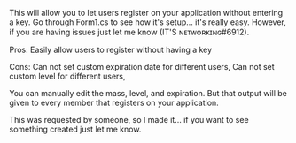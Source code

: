 This will allow you to let users register on your application without entering a key. Go through Form1.cs to see how it's setup... it's really easy.
However, if you are having issues just let me know (IT'S ɴᴇᴛᴡᴏʀᴋɪɴɢ#6912).

Pros:
Easily allow users to register without having a key

Cons: 
Can not set custom expiration date for different users,
Can not set custom level for different users,


You can manually edit the mass, level, and expiration. But that output will be given to every member that registers on your application.


This was requested by someone, so I made it... if you want to see something created just let me know.
